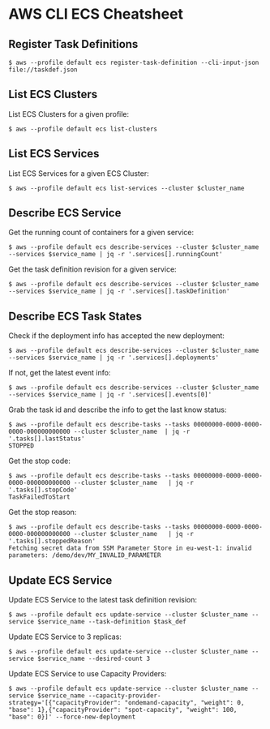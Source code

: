# AWS CLI ECS Cheatsheet

## Register Task Definitions

```
$ aws --profile default ecs register-task-definition --cli-input-json file://taskdef.json
```

## List ECS Clusters

List ECS Clusters for a given profile:

```
$ aws --profile default ecs list-clusters
```

## List ECS Services

List ECS Services for a given ECS Cluster:

```
$ aws --profile default ecs list-services --cluster $cluster_name
```

## Describe ECS Service

Get the running count of containers for a given service:

```
$ aws --profile default ecs describe-services --cluster $cluster_name --services $service_name | jq -r '.services[].runningCount'
```

Get the task definition revision for a given service:

```
$ aws --profile default ecs describe-services --cluster $cluster_name --services $service_name | jq -r '.services[].taskDefinition'
```

## Describe ECS Task States

Check if the deployment info has accepted the new deployment:

```
$ aws --profile default ecs describe-services --cluster $cluster_name --services $service_name | jq -r '.services[].deployments'
```

If not, get the latest event info:

```
$ aws --profile default ecs describe-services --cluster $cluster_name --services $service_name | jq -r '.services[].events[0]'
```

Grab the task id and describe the info to get the last know status:

```
$ aws --profile default ecs describe-tasks --tasks 00000000-0000-0000-0000-000000000000 --cluster $cluster_name  | jq -r '.tasks[].lastStatus'
STOPPED
```

Get the stop code:

```
$ aws --profile default ecs describe-tasks --tasks 00000000-0000-0000-0000-000000000000 --cluster $cluster_name   | jq -r '.tasks[].stopCode'
TaskFailedToStart
```

Get the stop reason:

```
$ aws --profile default ecs describe-tasks --tasks 00000000-0000-0000-0000-000000000000 --cluster $cluster_name   | jq -r '.tasks[].stoppedReason'
Fetching secret data from SSM Parameter Store in eu-west-1: invalid parameters: /demo/dev/MY_INVALID_PARAMETER
```

## Update ECS Service

Update ECS Service to the latest task definition revision:

```
$ aws --profile default ecs update-service --cluster $cluster_name --service $service_name --task-definition $task_def
```

Update ECS Service to 3 replicas:

```
$ aws --profile default ecs update-service --cluster $cluster_name --service $service_name --desired-count 3
```

Update ECS Service to use Capacity Providers:

```
$ aws --profile default ecs update-service --cluster $cluster_name --service $service_name --capacity-provider-strategy='[{"capacityProvider": "ondemand-capacity", "weight": 0, "base": 1},{"capacityProvider": "spot-capacity", "weight": 100, "base": 0}]' --force-new-deployment
```
